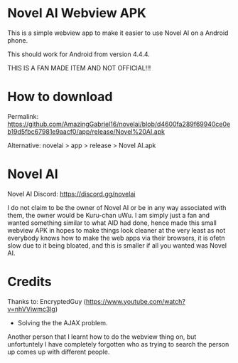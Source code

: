 # Novel AI Webview APK

This is a simple webview app to make it easier to use Novel AI on a Android phone.

This should work for Android from version 4.4.4.

THIS IS A FAN MADE ITEM AND NOT OFFICIAL!!!

# How to download

Permalink: https://github.com/AmazingGabriel16/novelai/blob/d4600fa289f69940ce0eb19d5fbc67981e9aacf0/app/release/Novel%20AI.apk

Alternative: novelai > app > release > Novel AI.apk

# Novel AI

Novel AI Discord: https://discord.gg/novelai

I do not claim to be the owner of Novel AI or be in any way associated with them, the owner would be Kuru-chan uWu. I am simply just a fan and wanted something similar to what AID had done, hence made this small webview APK in hopes to make things look cleaner at the very least as not everybody knows how to make the web apps via their browsers, it is ofetn slow due to it being bloated, and this is smaller if all you wanted was Novel AI.

# Credits
Thanks to:
EncryptedGuy (https://www.youtube.com/watch?v=nhVViwmc3lg)
- Solving the the AJAX problem.

Another person that I learnt how to do the webview thing on, but unfortuntely I have completely forgotten who as trying to search the person up comes up with different people.
